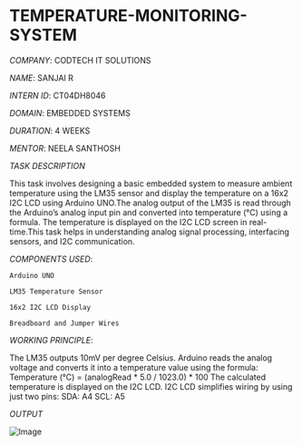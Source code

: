 # TEMPERATURE-MONITORING-SYSTEM

*COMPANY*: CODTECH IT SOLUTIONS

*NAME*: SANJAI R

*INTERN ID*: CT04DH8046

*DOMAIN*: EMBEDDED SYSTEMS

*DURATION*: 4 WEEKS

*MENTOR*: NEELA SANTHOSH

*TASK DESCRIPTION*

This task involves designing a basic embedded system to measure ambient temperature using the LM35 sensor and display the temperature on a 16x2 I2C LCD using Arduino UNO.The analog output of the LM35 is read through the Arduino’s analog input pin and converted into temperature (°C) using a formula. The temperature is displayed on the I2C LCD screen in real-time.This task helps in understanding analog signal processing, interfacing sensors, and I2C communication.

*COMPONENTS USED*:
   
    Arduino UNO

    LM35 Temperature Sensor

    16x2 I2C LCD Display

    Breadboard and Jumper Wires

*WORKING PRINCIPLE*:

The LM35 outputs 10mV per degree Celsius.
Arduino reads the analog voltage and converts it into a temperature value using the formula:
Temperature (°C) = (analogRead * 5.0 / 1023.0) * 100
The calculated temperature is displayed on the I2C LCD.
I2C LCD simplifies wiring by using just two pins:
SDA: A4
SCL: A5

*OUTPUT*

![Image](https://github.com/user-attachments/assets/24fe181a-7200-4646-ac77-a459a5dab2ea)
